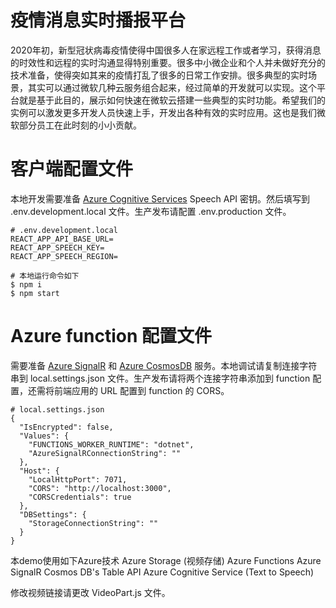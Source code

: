 # 疫情消息实时播报平台

2020年初，新型冠状病毒疫情使得中国很多人在家远程工作或者学习，获得消息的时效性和远程的实时沟通显得特别重要。很多中小微企业和个人并未做好充分的技术准备，使得突如其来的疫情打乱了很多的日常工作安排。很多典型的实时场景，其实可以通过微软几种云服务组合起来，经过简单的开发就可以实现。这个平台就是基于此目的，展示如何快速在微软云搭建一些典型的实时功能。希望我们的实例可以激发更多开发人员快速上手，开发出各种有效的实时应用。这也是我们微软部分员工在此时刻的小小贡献。

# 客户端配置文件

本地开发需要准备 [Azure Cognitive Services](https://azure.microsoft.com/services/cognitive-services/) Speech API 密钥。然后填写到 .env.development.local 文件。生产发布请配置 .env.production 文件。

```
# .env.development.local
REACT_APP_API_BASE_URL=
REACT_APP_SPEECH_KEY=
REACT_APP_SPEECH_REGION=

# 本地运行命令如下
$ npm i
$ npm start
```

# Azure function 配置文件

需要准备 [Azure SignalR](https://azure.microsoft.com/services/signalr-service/) 和 [Azure CosmosDB](https://azure.microsoft.com/services/cosmos-db/) 服务。本地调试请复制连接字符串到 local.settings.json 文件。生产发布请将两个连接字符串添加到 function 配置，还需将前端应用的 URL 配置到 function 的 CORS。

```
# local.settings.json
{
  "IsEncrypted": false,
  "Values": {
    "FUNCTIONS_WORKER_RUNTIME": "dotnet",
    "AzureSignalRConnectionString": ""
  },
  "Host": {
    "LocalHttpPort": 7071,
    "CORS": "http://localhost:3000",
    "CORSCredentials": true
  },
  "DBSettings": {
    "StorageConnectionString": ""
  }
}
```

本demo使用如下Azure技术
    Azure Storage (视频存储)
    Azure Functions
    Azure SignalR
    Cosmos DB's Table API
    Azure Cognitive Service (Text to Speech)

修改视频链接请更改 VideoPart.js 文件。
